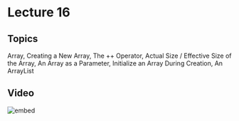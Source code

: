 # Lecture 16

## Topics

Array, Creating a New Array, The ++ Operator, Actual Size / Effective Size of the Array, An Array as a Parameter, Initialize an Array During Creation, An ArrayList

## Video

![embed](https://www.youtube.com/embed/FUO3XEUVydk?rel=0)
